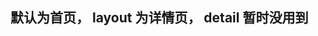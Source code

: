 <!--
 * @Date: 2021-05-28 14:14:06
 * @LastEditors: wangjiawei
 * @LastEditTime: 2021-06-06 14:16:29
 * @FilePath: /hangzhou-gongquanli/README.md
-->
## 默认为首页， layout 为详情页， detail 暂时没用到
